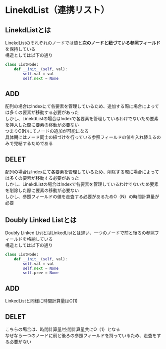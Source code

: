 # LinekdList（連携リスト）

## LinekdListとは
LinekdListのそれぞれのノードでは値と**次のノードと紐づている参照フィールド**を保持している<br>
構造としては以下の通り
~~~python
class ListNode:
    def __init__(self, val):
        self.val = val
        self.next = None
~~~

## ADD
配列の場合はIndexにて各要素を管理しているため、追加する際に場合によっては多くの要素が移動する必要があった<br>
しかし、LinekdListの場合はIndexで各要素を管理しているわけでないため要素を挿入した際に要素の移動が必要ない<br>
つまりO(N)にてノードの追加が可能になる<br>
具体期にはノード同士の紐づけを行っている参照フィールドの値を入れ替えるのみで完結するためである

## DELET
配列の場合はIndexにて各要素を管理しているため、削除する際に場合によっては多くの要素が移動する必要があった<br>
しかし、LinekdListの場合はIndexで各要素を管理しているわけでないため要素を削除した際に要素の移動が必要ない<br>
しかし、参照フィールドの値を走査する必要があるためO（N）の時間計算量が必要<br>

## Doubly Linked Listとは

Doubly Linked ListとはLinkedListとは違い、一つのノードで前と後ろの参照フィールドを格納している<br>
構造としては以下の通り
~~~python
class ListNode:
    def __init__(self, val):
        self.val = val
        self.next = None
        self.prev = None
~~~

## ADD

LinkedListと同様に時間計算量はO(1)

## DELET

こちらの場合は、時間計算量/空間計算量共にO（1）となる<br>
なぜなら一つのノードに前と後ろの参照フィールドを持っているため、走査をする必要がない
